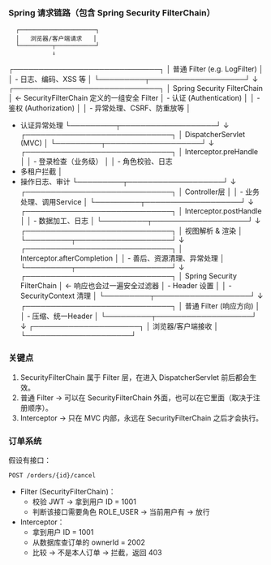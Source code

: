 


### Spring 请求链路（包含 Spring Security FilterChain）


      ┌─────────────────────┐
      │   浏览器/客户端请求   │
      └─────────┬───────────┘
                ↓
┌─────────────────────────────┐
│ 普通 Filter (e.g. LogFilter) │
│  - 日志、编码、XSS 等         │
└─────────┬───────────────────┘
          ↓
┌─────────────────────────────┐
│ Spring Security FilterChain │   ← SecurityFilterChain 定义的一组安全 Filter
│  - 认证 (Authentication)    │
│  - 鉴权 (Authorization)     │
│  - 异常处理、CSRF、防重放等  │
   - 认证异常处理
└─────────┬───────────────────┘
          ↓
┌─────────────────────────────┐
│    DispatcherServlet (MVC)  │
└─────────┬───────────────────┘
          ↓
┌─────────────────────────────┐
│ Interceptor.preHandle       │
│  - 登录检查（业务级）         │
│  - 角色校验、日志   
   - 多租户拦截                 │
   - 操作日志、审计
└─────────┬───────────────────┘
          ↓
┌─────────────────────────────┐
│        Controller层         │
│   - 业务处理、调用Service    │
└─────────┬───────────────────┘
          ↓
┌─────────────────────────────┐
│ Interceptor.postHandle      │
│  - 数据加工、日志             │
└─────────┬───────────────────┘
          ↓
┌─────────────────────────────┐
│     视图解析 & 渲染          │
└─────────┬───────────────────┘
          ↓
┌─────────────────────────────┐
│ Interceptor.afterCompletion │
│  - 善后、资源清理、异常处理   │
└─────────┬───────────────────┘
          ↓
┌─────────────────────────────┐
│ Spring Security FilterChain │   ← 响应也会过一遍安全过滤器
│  - Header 设置               │
│  - SecurityContext 清理      │
└─────────┬───────────────────┘
          ↓
┌─────────────────────────────┐
│ 普通 Filter (响应方向)       │
│  - 压缩、统一Header          │
└─────────┬───────────────────┘
          ↓
┌─────────────────────┐
│   浏览器/客户端接收    │
└─────────────────────┘


### 关键点

1. SecurityFilterChain 属于 Filter 层，在进入 DispatcherServlet 前后都会生效。
2. 普通 Filter → 可以在 SecurityFilterChain 外面，也可以在它里面（取决于注册顺序）。
3. Interceptor → 只在 MVC 内部，永远在 SecurityFilterChain 之后才会执行。

### 订单系统

假设有接口：
```
POST /orders/{id}/cancel 
```

* Filter (SecurityFilterChain)：
  - 校验 JWT → 拿到用户 ID = 1001
  - 判断该接口需要角色 ROLE_USER → 当前用户有 → 放行
* Interceptor：
  - 拿到用户 ID = 1001
  - 从数据库查订单的 ownerId = 2002
  - 比较 → 不是本人订单 → 拦截，返回 403